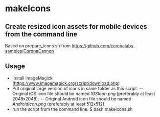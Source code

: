 # makeIcons
## Create resized icon assets for mobile devices from the command line

Based on prepare_icons.sh from https://github.com/coronalabs-samples/CoronaCannon

## Usage
- Install ImageMagick (https://www.imagemagick.org/script/download.php)
- Put original large version of icons in same folder as this script.
-- Original iOS icon file should be named *IOSIcon.png* (preferably at least 2048x2048).
-- Original Android icon file should be named *AndroidIcon.png* (preferably at least 512x512).
- run the script from the command line:
$ bash makeIcons.sh
